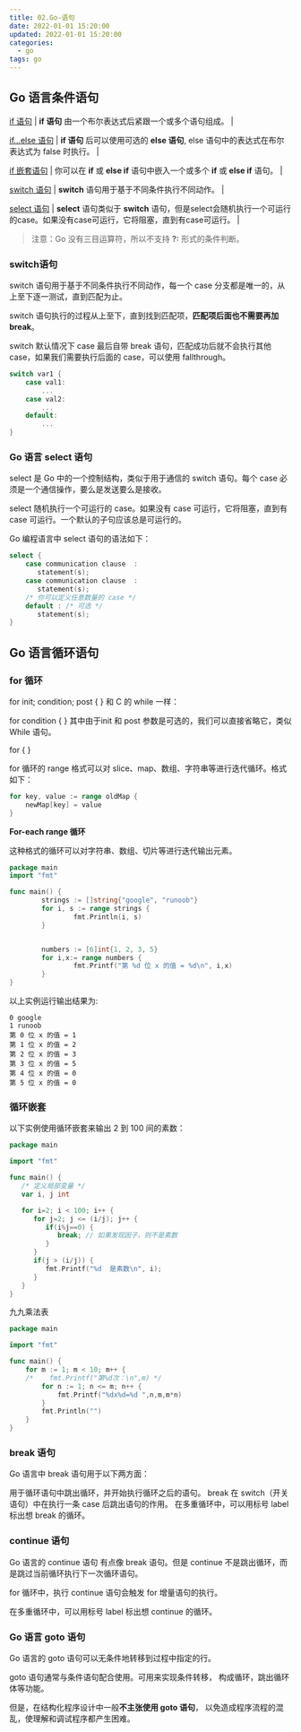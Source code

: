 ```yaml
---
title: 02.Go-语句
date: 2022-01-01 15:20:00
updated: 2022-01-01 15:20:00
categories:
  - go
tags: go
---
```


## Go 语言条件语句

[if 语句](https://www.runoob.com/go/go-if-statement.html "Go if 语句") | **if 语句** 由一个布尔表达式后紧跟一个或多个语句组成。 |

[if...else 语句](https://www.runoob.com/go/go-if-else-statement.html "Go if...else 语句") | **if 语句** 后可以使用可选的 **else 语句**, else 语句中的表达式在布尔表达式为 false 时执行。 |

[if 嵌套语句](https://www.runoob.com/go/go-nested-if-statements.html "Go if 嵌套语句") | 你可以在 **if** 或 **else if** 语句中嵌入一个或多个 **if** 或 **else if** 语句。 |

[switch 语句](https://www.runoob.com/go/go-switch-statement.html "Go switch 语句") | **switch** 语句用于基于不同条件执行不同动作。 |

[select 语句](https://www.runoob.com/go/go-select-statement.html "Go select 语句") | **select** 语句类似于 **switch** 语句，但是select会随机执行一个可运行的case。如果没有case可运行，它将阻塞，直到有case可运行。 |

<!-- more -->

> 注意：Go 没有三目运算符，所以不支持 **?:** 形式的条件判断。
[](https://www.runoob.com/go/go-operators.html)

### switch语句

switch 语句用于基于不同条件执行不同动作，每一个 case 分支都是唯一的，从上至下逐一测试，直到匹配为止。

switch 语句执行的过程从上至下，直到找到匹配项，**匹配项后面也不需要再加 break**。

switch 默认情况下 case 最后自带 break 语句，匹配成功后就不会执行其他 case，如果我们需要执行后面的 case，可以使用 fallthrough。

```go
switch var1 {
    case val1:
        ...
    case val2:
        ...
    default:
        ...
}
```

### Go 语言 select 语句

select 是 Go 中的一个控制结构，类似于用于通信的 switch 语句。每个 case 必须是一个通信操作，要么是发送要么是接收。

select 随机执行一个可运行的 case。如果没有 case 可运行，它将阻塞，直到有 case 可运行。一个默认的子句应该总是可运行的。

Go 编程语言中 select 语句的语法如下：

```go
select {
    case communication clause  :
       statement(s);
    case communication clause  :
       statement(s);
    /* 你可以定义任意数量的 case */
    default : /* 可选 */
       statement(s);
}
```

## Go 语言循环语句

### for 循环

for init; condition; post { }
和 C 的 while 一样：

for condition { }
其中由于init 和 post 参数是可选的，我们可以直接省略它，类似 While 语句。

for { }

for 循环的 range 格式可以对 slice、map、数组、字符串等进行迭代循环。格式如下：

```go
for key, value := range oldMap {
    newMap[key] = value
}
```

**For-each range 循环**

这种格式的循环可以对字符串、数组、切片等进行迭代输出元素。

```go
package main
import "fmt"

func main() {
        strings := []string{"google", "runoob"}
        for i, s := range strings {
                fmt.Println(i, s)
        }


        numbers := [6]int{1, 2, 3, 5}
        for i,x:= range numbers {
                fmt.Printf("第 %d 位 x 的值 = %d\n", i,x)
        }
}
```

以上实例运行输出结果为:

```text
0 google
1 runoob
第 0 位 x 的值 = 1
第 1 位 x 的值 = 2
第 2 位 x 的值 = 3
第 3 位 x 的值 = 5
第 4 位 x 的值 = 0
第 5 位 x 的值 = 0
```

### 循环嵌套

以下实例使用循环嵌套来输出 2 到 100 间的素数：

```go
package main

import "fmt"

func main() {
   /* 定义局部变量 */
   var i, j int

   for i=2; i < 100; i++ {
      for j=2; j <= (i/j); j++ {
         if(i%j==0) {
            break; // 如果发现因子，则不是素数
         }
      }
      if(j > (i/j)) {
         fmt.Printf("%d  是素数\n", i);
      }
   }
}
```

九九乘法表

```go
package main

import "fmt"

func main() {
    for m := 1; m < 10; m++ {
    /*    fmt.Printf("第%d次：\n",m) */
        for n := 1; n <= m; n++ {
            fmt.Printf("%dx%d=%d ",n,m,m*n)
        }
        fmt.Println("")
    }
}
```

### break 语句

Go 语言中 break 语句用于以下两方面：

用于循环语句中跳出循环，并开始执行循环之后的语句。
break 在 switch（开关语句）中在执行一条 case 后跳出语句的作用。
在多重循环中，可以用标号 label 标出想 break 的循环。

### continue 语句

Go 语言的 continue 语句 有点像 break 语句。但是 continue 不是跳出循环，而是跳过当前循环执行下一次循环语句。

for 循环中，执行 continue 语句会触发 for 增量语句的执行。

在多重循环中，可以用标号 label 标出想 continue 的循环。

### Go 语言 goto 语句

Go 语言的 goto 语句可以无条件地转移到过程中指定的行。

goto 语句通常与条件语句配合使用。可用来实现条件转移， 构成循环，跳出循环体等功能。

但是，在结构化程序设计中一般**不主张使用 goto 语句**， 以免造成程序流程的混乱，使理解和调试程序都产生困难。
